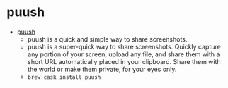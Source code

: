 # puush
- [puush](https://puush.me/)
  -  puush is a quick and simple way to share screenshots.
  - puush is a super-quick way to share screenshots. Quickly capture any portion of your screen, upload any file, and share them with a short URL automatically placed in your clipboard. Share them with the world or make them private, for your eyes only.
  - `brew cask install puush`
